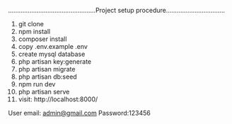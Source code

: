 .................................................Project setup procedure.................................

1. git clone
3. npm install
4. composer install
5. copy .env.example .env
6. create mysql database
7. php artisan key:generate
8. php artisan migrate
9. php artisan db:seed
10. npm run dev
11. php artisan serve
12. visit: http://localhost:8000/

User email: admin@gmail.com
Password:123456

